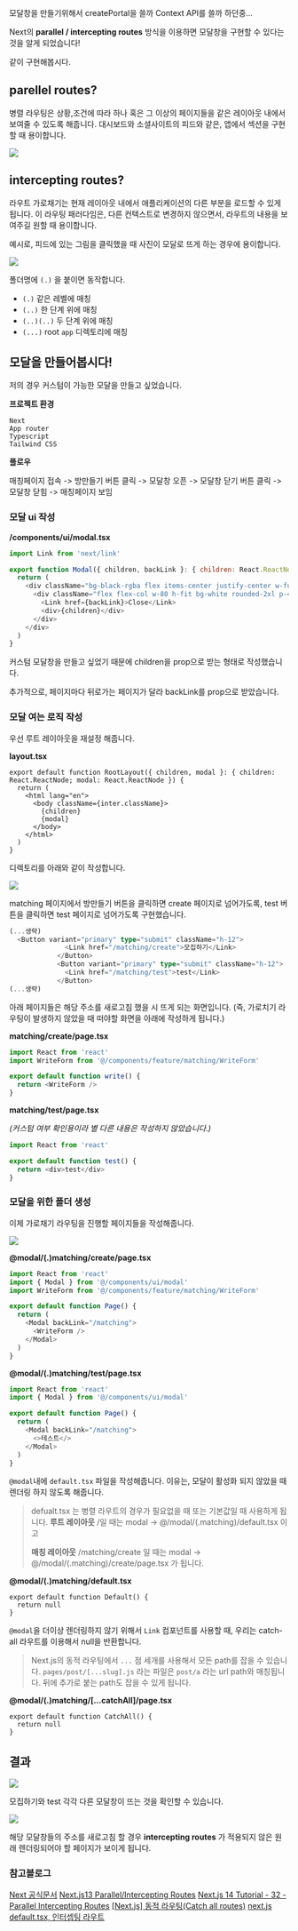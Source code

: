모달창을 만들기위해서 createPortal을 쓸까 Context API를 쓸까 하던중... 

Next의 **parallel / intercepting routes** 방식을 이용하면 모달창을 구현할 수 있다는 것을 알게 되었습니다!

같이 구현해봅시다.

## parellel routes?

병렬 라우팅은 상황,조건에 따라 하나 혹은 그 이상의 페이지들을 같은 레이아웃 내에서 보여줄 수 있도록 해줍니다. 대시보드와 소셜사이트의 피드와 같은, 앱에서 섹션을 구현할 때 용이합니다.

![](https://velog.velcdn.com/images/hyeonzii/post/40524cf2-257a-4210-97f5-1833ea2014f5/image.png)


## intercepting routes? 

라우트 가로채기는 현재 레이아웃 내에서 애플리케이션의 다른 부분을 로드할 수 있게 됩니다. 이 라우팅 패러다임은, 다른 컨텍스트로 변경하지 않으면서, 라우트의 내용을 보여주길 원할 때 용이합니다.

예시로, 피드에 있는 그림을 클릭했을 때 사진이 모달로 뜨게 하는 경우에 용이합니다.

![](https://velog.velcdn.com/images/hyeonzii/post/6d658222-17da-4f1e-b832-722211594ca1/image.png)

폴더명에 `(.)` 을 붙이면 동작합니다.

- `(.)` 같은 레벨에 매칭
- `(..)` 한 단계 위에 매칭
- `(..)(..)` 두 단계 위에 매칭
- `(...)` root `app` 디렉토리에 매칭

## 모달을 만들어봅시다!

저의 경우 커스텀이 가능한 모달을 만들고 싶었습니다.

**프로젝트 환경**
```
Next
App router
Typescript
Tailwind CSS
```

**플로우**

매칭페이지 접속 -> 방만들기 버튼 클릭 -> 모달창 오픈 -> 모달창 닫기 버튼 클릭 -> 모달창 닫힘 -> 매칭페이지 보임

### 모달 ui 작성

**/components/ui/modal.tsx**

```js
import Link from 'next/link'

export function Modal({ children, backLink }: { children: React.ReactNode; backLink: string }) {
  return (
    <div className="bg-black-rgba flex items-center justify-center w-full h-dvh fixed top-0 right-0 left-0">
      <div className="flex flex-col w-80 h-fit bg-white rounded-2xl p-4">
        <Link href={backLink}>Close</Link>
        <div>{children}</div>
      </div>
    </div>
  )
}
```

커스텀 모달창을 만들고 싶었기 때문에 children을 prop으로 받는 형태로 작성했습니다.

추가적으로, 페이지마다 뒤로가는 페이지가 달라 backLink를 prop으로 받았습니다.

### 모달 여는 로직 작성

우선 루트 레이아웃을 재설정 해줍니다.

**layout.tsx**

```tsx
export default function RootLayout({ children, modal }: { children: React.ReactNode; modal: React.ReactNode }) {
  return (
    <html lang="en">
      <body className={inter.className}>
        {children}
        {modal}
      </body>
    </html>
  )
}
```

디렉토리를 아래와 같이 작성합니다.

![](https://velog.velcdn.com/images/hyeonzii/post/e5e44af1-8cda-48c8-b6d6-ee9d3f2fe69f/image.png)

matching 페이지에서 
방만들기 버튼을 클릭하면 create 페이지로 넘어가도록,
test 버튼을 클릭하면 test 페이지로 넘어가도록 구현했습니다.

```ts
(...생략)
  <Button variant="primary" type="submit" className="h-12">
              <Link href="/matching/create">모집하기</Link>
            </Button>
            <Button variant="primary" type="submit" className="h-12">
              <Link href="/matching/test">test</Link>
            </Button>
(...생략)
```

아래 페이지들은 해당 주소를 새로고침 했을 시 뜨게 되는 화면입니다.
(즉, 가로치기 라우팅이 발생하지 않았을 때 떠야할 화면을 아래에 작성하게 됩니다.)

**matching/create/page.tsx**
```ts
import React from 'react'
import WriteForm from '@/components/feature/matching/WriteForm'

export default function write() {
  return <WriteForm />
}
```

**matching/test/page.tsx**

_(커스텀 여부 확인용이라 별 다른 내용은 작성하지 않았습니다.)_

```ts
import React from 'react'

export default function test() {
  return <div>test</div>
}

```

### 모달을 위한 폴더 생성

이제 가로채기 라우팅을 진행할 페이지들을 작성해줍니다.

![](https://velog.velcdn.com/images/hyeonzii/post/172a7873-e0c5-4a2f-b378-f5d8369e4ea6/image.png)

**@modal/(.)matching/create/page.tsx**
```ts
import React from 'react'
import { Modal } from '@/components/ui/modal'
import WriteForm from '@/components/feature/matching/WriteForm'

export default function Page() {
  return (
    <Modal backLink="/matching">
      <WriteForm />
    </Modal>
  )
}
```

**@modal/(.)matching/test/page.tsx**
```ts
import React from 'react'
import { Modal } from '@/components/ui/modal'

export default function Page() {
  return (
    <Modal backLink="/matching">
      <>테스트</>
    </Modal>
  )
}
```

`@modal`내에 `default.tsx` 파일을 작성해줍니다.
이유는, 모달이 활성화 되지 않았을 때 렌더링 하지 않도록 해줍니다.

> defualt.tsx 는 병렬 라우트의 경우가 필요없을 때 또는 기본값일 때 사용하게 됩니다.
> **루트 레이아웃**
> /일 때는 modal -> @/modal/(.matching)/default.tsx 이고
>
> **매칭 레이아웃**
> /matching/create 일 때는
> modal -> @/modal/(.matching)/create/page.tsx 가 됩니다.

**@modal/(.)matching/default.tsx**

```tsx
export default function Default() {
  return null
}
```

`@modal`을 더이상 렌더링하지 않기 위해서 `Link` 컴포넌트를 사용할 때, 우리는 catch-all 라우트를 이용해서 null을 반환합니다.

> Next.js의 동적 라우팅에서 `...` 점 세개를 사용해서 모든 path를 잡을 수 있습니다.
> `pages/post/[...slug].js` 라는 파일은 `post/a` 라는 url path와 매칭됩니다. 뒤에 추가로 붙는 path도 잡을 수 있게 됩니다.

**@modal/(.)matching/[...catchAll]/page.tsx**

```tsx
export default function CatchAll() {
  return null
}
```

## 결과
![](https://velog.velcdn.com/images/hyeonzii/post/46a650cd-c0ab-444d-9776-757ea1bb588a/image.gif)

모집하기와 test 각각 다른 모달창이 뜨는 것을 확인할 수 있습니다.

![](https://velog.velcdn.com/images/hyeonzii/post/ed2fd479-6562-4b8a-ae11-bf37c49da049/image.gif)

해당 모달창들의 주소를 새로고침 할 경우 **intercepting routes** 가 적용되지 않은 원래 렌더링되어야 할 페이지가 보이게 됩니다.

### 참고블로그

[Next 공식문서](https://nextjs.org/docs/app/building-your-application/routing/parallel-routes#opening-the-modal)
[Next.js13 Parallel/Intercepting Routes](https://velog.io/@jay/Parallel-Routes)
[Next.js 14 Tutorial - 32 - Parallel Intercepting Routes](https://www.youtube.com/watch?v=mVOvx9eVHg0)
[[Next.js] 동적 라우팅(Catch all routes)](https://velog.io/@fkszm3/Next.js-%EB%8F%99%EC%A0%81-%EB%9D%BC%EC%9A%B0%ED%8C%85Catch-all-routes)
[next.js default.tsx, 인터셉팅 라우트](https://velog.io/@tkrhdrhkdduf/next.js-default.tsx-%EC%9D%B8%ED%84%B0%EC%85%89%ED%8C%85-%EB%9D%BC%EC%9A%B0%ED%8A%B8)

